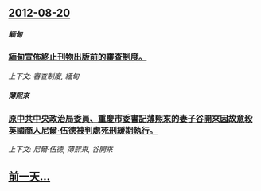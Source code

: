 ## [2012-08-20](/news/2012/08/20/index.md)

##### 緬甸
### [緬甸宣佈終止刊物出版前的審查制度。](/news/2012/08/20/緬甸宣佈終止刊物出版前的審查制度.md)
_上下文: 審查制度, 緬甸_

##### 薄熙來
### [原中共中央政治局委員、重慶市委書記薄熙來的妻子谷開來因故意殺英國商人尼爾·伍德被判處死刑緩期執行。](/news/2012/08/20/原中共中央政治局委員-重慶市委書記薄熙來的妻子谷開來因故意殺英國商人尼爾-伍德被判處死刑緩期執行.md)
_上下文: 尼爾·伍德, 薄熙來, 谷開來_

## [前一天...](/news/2012/08/19/index.md)

